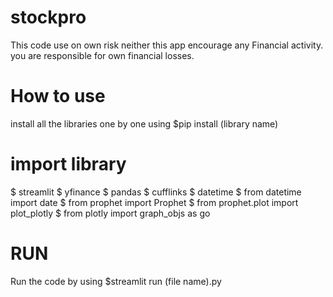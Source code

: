 # stockpro

This code use on own risk neither this app encourage any Financial activity.
you are responsible for own financial losses.

# How to use
install all the libraries one by one 
using $pip install (library name)

# import library
$ streamlit
$ yfinance 
$ pandas
$ cufflinks
$ datetime 
$ from datetime import date
$ from prophet import Prophet
$ from prophet.plot import plot_plotly
$ from plotly import graph_objs as go



# RUN
Run the code by using
$streamlit run (file name).py
